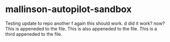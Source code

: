# mallinson-autopilot-sandbox

Testing update to repo another f again this should work. d did it work? now?This is appeneded to the file.
This is also appeneded to the file.
This is a third appeneded to the file.
